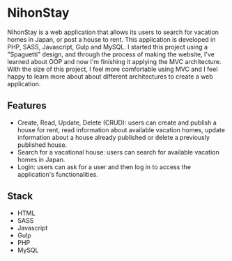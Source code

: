 # NihonStay
NihonStay is a web application that allows its users to search for vacation homes in Japan, or post a house to rent. This 
application is developed in PHP, SASS, Javascript, Gulp and MySQL.
I started this project using a "Spaguetti" design, and through the process of making the website, I've learned 
about OOP and now I'm finishing it applying the MVC architecture. 
With the size of this project, I feel more comfortable using MVC and I feel happy to learn more about about different 
architectures to create a web application.

## Features
- Create, Read, Update, Delete (CRUD): users can create and publish a house for rent, read information about available 
vacation homes, update information about a house already published or delete a previously published house.
- Search for a vacational house: users can search for available vacation homes in Japan.
- Login: users can ask for a user and then log in to access the application's functionalities.

## Stack 
- HTML
- SASS
- Javascript
- Gulp 
- PHP
- MySQL